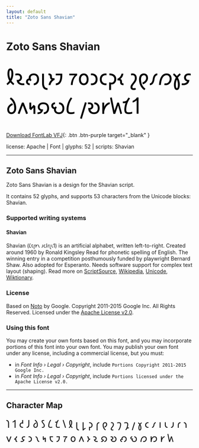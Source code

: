 ```yaml
---
layout: default
title: "Zoto Sans Shavian"
---
```


# Zoto Sans Shavian

<div contenteditable="true" style="font-family: 'Zoto Sans Shavian'; font-size: 4em; color:black; margin: 0.5em 0 0.5em 0; line-height: 1.4em;">
𐑙𐑷𐑺𐑚𐑶𐑲 𐑳𐑴𐑮𐑤𐑜𐑬 𐑟𐑞𐑥𐑼𐑣𐑭 𐑔𐑵𐑰𐑸𐑻𐑖 𐑢𐑹𐑾𐑿𐑗𐑑
</div>

[Download FontLab VFJ](https://downgit.github.io/#/home?url=https://github.com/fontlabcom/getgo-fonts/blob/main/getgo-fonts/apache/zotosans/zotosans-shavian.vfj){: .btn .btn-purple target="_blank" }

license: Apache \| Font \| glyphs: 52 \| scripts: Shavian

---


## Zoto Sans Shavian

Zoto Sans Shavian is a design for the Shavian script.

It contains 52 glyphs, and supports 53 characters from the Unicode blocks: Shavian.


### Supported writing systems


#### Shavian

Shavian (𐑖𐑱𐑝𐑾𐑯 𐑨𐑤𐑓𐑩𐑚𐑧𐑑) is an artificial alphabet, written left-to-right. Created around 1960 by Ronald Kingsley Read for phonetic spelling of English. The winning entry in a competition posthumously funded by playwright Bernard Shaw. Also adopted for Esperanto. Needs software support for complex text layout (shaping). Read more on [ScriptSource](https://scriptsource.org/scr/Shaw), [Wikipedia](https://en.wikipedia.org/wiki/ISO_15924:Shaw), [Unicode](https://www.unicode.org/versions/Unicode13.0.0/ch08.pdf#G27260), [Wiktionary](https://en.wiktionary.org/wiki/Category:Shavian_script).


### License

Based on [Noto](https://github.com/notofonts) by Google. Copyright 2011-2015 Google Inc. All Rights Reserved. Licensed under the [Apache License v2.0](https://www.apache.org/licenses/LICENSE-2.0.txt).

### Using this font

You may create your own fonts based on this font, and you may incorporate portions of this font into your own font. You may publish your own font under any license, including a commercial license, but you must:

- in _Font Info › Legal › Copyright_, include `Portions Copyright 2011-2015 Google Inc.`
- in _Font Info › Legal › Copyright_, include `Portions licensed under the Apache License v2.0.`


---

## Character Map

<div style="font-family: 'Zoto Sans Shavian'; font-size: 2em;">
𐑐 𐑑 𐑒 𐑓 𐑔 𐑕 𐑖 𐑗 𐑘 𐑙 𐑚 𐑛 𐑜 𐑝 𐑞 𐑟 𐑠 𐑡 𐑢 𐑣 𐑤 𐑥 𐑦 𐑧 𐑨 𐑩 𐑪 𐑫 𐑬 𐑭 𐑮 𐑯 𐑰 𐑱 𐑲 𐑳 𐑴 𐑵 𐑶 𐑷 𐑸 𐑹 𐑺 𐑻 𐑼 𐑽 𐑾 𐑿
</div>

